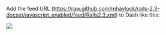 Add the feed URL (https://raw.github.com/mhaylock/rails-2.3-docset/javascript_enabled/feed/Rails2.3.xml) to Dash like this:

![](https://dl.dropbox.com/u/976344/add_dash_feed_rails_2.png)
